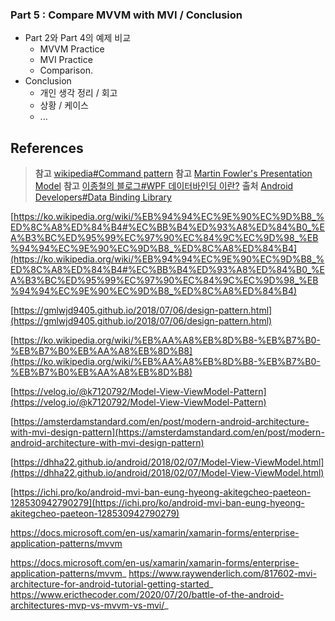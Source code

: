 
### Part 5 : Compare MVVM with MVI / Conclusion
- Part 2와 Part 4의 예제 비교
  - MVVM Practice
  - MVI Practice
  - Comparison.
- Conclusion
    - 개인 생각 정리 / 회고
    - 상황 / 케이스
    - ...


## References

> **참고** [wikipedia#Command pattern](https://en.wikipedia.org/wiki/Command_pattern)
> **참고** [Martin Fowler's Presentation Model](https://martinfowler.com/eaaDev/PresentationModel.html)
> **참고** [이종철의 블로그#WPF 데이터바인딩 이란?](https://m.blog.naver.com/PostView.naver?isHttpsRedirect=true&blogId=leejongcheol2018&logNo=221452069250)
> **출처** [Android Developers#Data Binding Library](https://developer.android.com/topic/libraries/data-binding)


[https://ko.wikipedia.org/wiki/%EB%94%94%EC%9E%90%EC%9D%B8_%ED%8C%A8%ED%84%B4#%EC%BB%B4%ED%93%A8%ED%84%B0_%EA%B3%BC%ED%95%99%EC%97%90%EC%84%9C%EC%9D%98_%EB%94%94%EC%9E%90%EC%9D%B8_%ED%8C%A8%ED%84%B4](https://ko.wikipedia.org/wiki/%EB%94%94%EC%9E%90%EC%9D%B8_%ED%8C%A8%ED%84%B4#%EC%BB%B4%ED%93%A8%ED%84%B0_%EA%B3%BC%ED%95%99%EC%97%90%EC%84%9C%EC%9D%98_%EB%94%94%EC%9E%90%EC%9D%B8_%ED%8C%A8%ED%84%B4)

[https://gmlwjd9405.github.io/2018/07/06/design-pattern.html](https://gmlwjd9405.github.io/2018/07/06/design-pattern.html)


[https://ko.wikipedia.org/wiki/%EB%AA%A8%EB%8D%B8-%EB%B7%B0-%EB%B7%B0%EB%AA%A8%EB%8D%B8](https://ko.wikipedia.org/wiki/%EB%AA%A8%EB%8D%B8-%EB%B7%B0-%EB%B7%B0%EB%AA%A8%EB%8D%B8)

[https://velog.io/@k7120792/Model-View-ViewModel-Pattern](https://velog.io/@k7120792/Model-View-ViewModel-Pattern)

[https://amsterdamstandard.com/en/post/modern-android-architecture-with-mvi-design-pattern](https://amsterdamstandard.com/en/post/modern-android-architecture-with-mvi-design-pattern)

[https://dhha22.github.io/android/2018/02/07/Model-View-ViewModel.html](https://dhha22.github.io/android/2018/02/07/Model-View-ViewModel.html)

[https://ichi.pro/ko/android-mvi-ban-eung-hyeong-akitegcheo-paeteon-128530942790279](https://ichi.pro/ko/android-mvi-ban-eung-hyeong-akitegcheo-paeteon-128530942790279)

https://docs.microsoft.com/en-us/xamarin/xamarin-forms/enterprise-application-patterns/mvvm

https://docs.microsoft.com/en-us/xamarin/xamarin-forms/enterprise-application-patterns/mvvm_
https://www.raywenderlich.com/817602-mvi-architecture-for-android-tutorial-getting-started_
https://www.ericthecoder.com/2020/07/20/battle-of-the-android-architectures-mvp-vs-mvvm-vs-mvi/_

